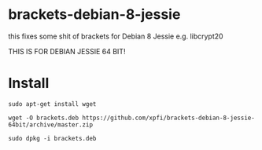 # brackets-debian-8-jessie
this fixes some shit of brackets for Debian 8 Jessie e.g. libcrypt20

THIS IS FOR DEBIAN JESSIE 64 BIT!

# Install

`sudo apt-get install wget` 

`wget -O brackets.deb https://github.com/xpfi/brackets-debian-8-jessie-64bit/archive/master.zip`

`sudo dpkg -i brackets.deb`

